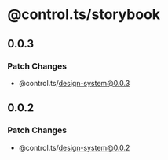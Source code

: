 # @control.ts/storybook

## 0.0.3

### Patch Changes

- @control.ts/design-system@0.0.3

## 0.0.2

### Patch Changes

- @control.ts/design-system@0.0.2
